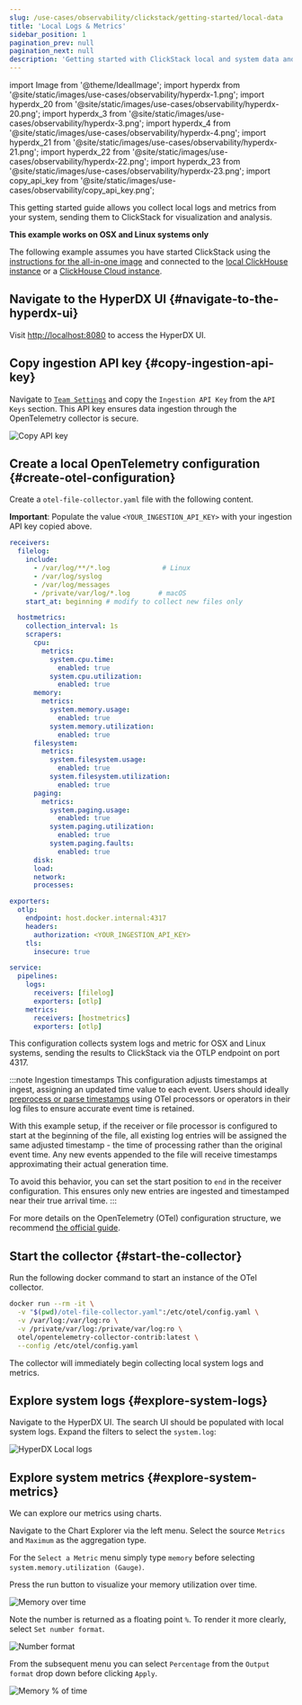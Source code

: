 ```yaml
---
slug: /use-cases/observability/clickstack/getting-started/local-data
title: 'Local Logs & Metrics'
sidebar_position: 1
pagination_prev: null
pagination_next: null
description: 'Getting started with ClickStack local and system data and metrics'
---
```


import Image from '@theme/IdealImage';
import hyperdx from '@site/static/images/use-cases/observability/hyperdx-1.png';
import hyperdx_20 from '@site/static/images/use-cases/observability/hyperdx-20.png';
import hyperdx_3 from '@site/static/images/use-cases/observability/hyperdx-3.png';
import hyperdx_4 from '@site/static/images/use-cases/observability/hyperdx-4.png';
import hyperdx_21 from '@site/static/images/use-cases/observability/hyperdx-21.png';
import hyperdx_22 from '@site/static/images/use-cases/observability/hyperdx-22.png';
import hyperdx_23 from '@site/static/images/use-cases/observability/hyperdx-23.png';
import copy_api_key from '@site/static/images/use-cases/observability/copy_api_key.png';

This getting started guide allows you collect local logs and metrics from your system, sending them to ClickStack for visualization and analysis.

**This example works on OSX and Linux systems only**

The following example assumes you have started ClickStack using the [instructions for the all-in-one image](/use-cases/observability/clickstack/getting-started) and connected to the [local ClickHouse instance](/use-cases/observability/clickstack/getting-started#complete-connection-credentials) or a [ClickHouse Cloud instance](/use-cases/observability/clickstack/getting-started#create-a-cloud-connection).

<VerticalStepper>

## Navigate to the HyperDX UI {#navigate-to-the-hyperdx-ui}

Visit [http://localhost:8080](http://localhost:8080) to access the HyperDX UI.

## Copy ingestion API key {#copy-ingestion-api-key}

Navigate to [`Team Settings`](http://localhost:8080/team) and copy the `Ingestion API Key` from the `API Keys` section. This API key ensures data ingestion through the OpenTelemetry collector is secure.

<Image img={copy_api_key} alt="Copy API key" size="lg"/>

## Create a local OpenTelemetry configuration {#create-otel-configuration}

Create a `otel-file-collector.yaml` file with the following content.

**Important**: Populate the value `<YOUR_INGESTION_API_KEY>` with your ingestion API key copied above.

```yml
receivers:
  filelog:
    include:
      - /var/log/**/*.log             # Linux
      - /var/log/syslog
      - /var/log/messages
      - /private/var/log/*.log       # macOS
    start_at: beginning # modify to collect new files only

  hostmetrics:
    collection_interval: 1s
    scrapers:
      cpu:
        metrics:
          system.cpu.time:
            enabled: true
          system.cpu.utilization:
            enabled: true
      memory:
        metrics:
          system.memory.usage:
            enabled: true
          system.memory.utilization:
            enabled: true
      filesystem:
        metrics:
          system.filesystem.usage:
            enabled: true
          system.filesystem.utilization:
            enabled: true
      paging:
        metrics:
          system.paging.usage:
            enabled: true
          system.paging.utilization:
            enabled: true
          system.paging.faults:
            enabled: true
      disk:
      load:
      network:
      processes:

exporters:
  otlp:
    endpoint: host.docker.internal:4317
    headers:
      authorization: <YOUR_INGESTION_API_KEY>
    tls:
      insecure: true

service:
  pipelines:
    logs:
      receivers: [filelog]
      exporters: [otlp]
    metrics:
      receivers: [hostmetrics]
      exporters: [otlp]
```

This configuration collects system logs and metric for OSX and Linux systems, sending the results to ClickStack via the OTLP endpoint on port 4317.

:::note Ingestion timestamps
This configuration adjusts timestamps at ingest, assigning an updated time value to each event. Users should ideally [preprocess or parse timestamps](/use-cases/observability/clickstack/ingesting-data/otel-collector#processing-filtering-transforming-enriching) using OTel processors or operators in their log files to ensure accurate event time is retained.

With this example setup, if the receiver or file processor is configured to start at the beginning of the file, all existing log entries will be assigned the same adjusted timestamp - the time of processing rather than the original event time. Any new events appended to the file will receive timestamps approximating their actual generation time.

To avoid this behavior, you can set the start position to `end` in the receiver configuration. This ensures only new entries are ingested and timestamped near their true arrival time.
:::

For more details on the OpenTelemetry (OTel) configuration structure, we recommend [the official guide](https://opentelemetry.io/docs/collector/configuration/).

## Start the collector {#start-the-collector}

Run the following docker command to start an instance of the OTel collector.

```bash
docker run --rm -it \
  -v "$(pwd)/otel-file-collector.yaml":/etc/otel/config.yaml \
  -v /var/log:/var/log:ro \
  -v /private/var/log:/private/var/log:ro \
  otel/opentelemetry-collector-contrib:latest \
  --config /etc/otel/config.yaml
```

The collector will immediately begin collecting local system logs and metrics.

## Explore system logs {#explore-system-logs}

Navigate to the HyperDX UI. The search UI should be populated with local system logs. Expand the filters to select the `system.log`:

<Image img={hyperdx_20} alt="HyperDX Local logs" size="lg"/>

## Explore system metrics {#explore-system-metrics}

We can explore our metrics using charts.

Navigate to the Chart Explorer via the left menu. Select the source `Metrics` and `Maximum` as the aggregation type. 

For the `Select a Metric` menu simply type `memory` before selecting `system.memory.utilization (Gauge)`.

Press the run button to visualize your memory utilization over time.

<Image img={hyperdx_21} alt="Memory over time" size="lg"/>

Note the number is returned as a floating point `%`. To render it more clearly, select `Set number format`. 

<Image img={hyperdx_22} alt="Number format" size="lg"/>

From the subsequent menu you can select `Percentage` from the `Output format` drop down before clicking `Apply`.

<Image img={hyperdx_23} alt="Memory % of time" size="lg"/>

</VerticalStepper>
